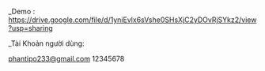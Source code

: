 _Demo :
https://drive.google.com/file/d/1yniEvlx6sVshe0SHsXjC2yDOvRjSYkz2/view?usp=sharing

_Tài Khoản người dùng:

phantipo233@gmail.com
12345678
